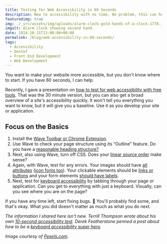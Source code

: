```yaml
---
title: Testing for Web Accessibility in 60 Seconds
description: New to accessibility with no time. No problem, this can help.
featuredimg: true
img: ./_src/assets/img/uploads/alarm-clock-gold-hands-of-a-clock-1778.jpg
imgalt: Alarm clock showing second hand.
date: 2014-10-31T13:00:00+00:00
permalink: /blog/web-accessibility-in-60-seconds/
tags:
  - Accessibility
  - bestof
  - Front End Development
  - Web Development
---
```


You want to make your website more accessible, but you don't know where to start. If you have 60 seconds, I can help.

Recently, I gave a presentation on [how to test for web accessibility with free tools](/blog/a-workflow-for-testing-web-accessibility-with-free-tools/). That was the 30 minute version, but you can also get a broad overview of a site's accessibility quickly. It won't tell you everything you want to know, but it will give you a baseline. Use it as you develop your site or application.

## Focus on the Basics

1. Install the [Wave Toolbar or Chrome Extension](http://wave.webaim.org).
2. Use Wave to check your page structure using its &#8220;Outline&#8221; feature. Do you have a [reasonable heading structure?](http://webaim.org/techniques/semanticstructure/)
3. Next, also using Wave, turn off CSS. Does your [linear source order](http://webaim.org/techniques/screenreader/#linearization) make sense?
4. Again, with Wave, test for any errors. Your images should have [alt attributes](http://webaim.org/techniques/alttext/) ([icon fonts too](/blog/icon-font-text-alternatives/)). Your clickable elements should be [links or buttons](http://webaim.org/techniques/keyboard/#problems) and your form elements [should have labels](http://webaim.org/techniques/forms/#labels).
5. Next, test for [keyboard accessibility](http://webaim.org/techniques/keyboard/) by tabbing through your page or application. Can you get to everything with just a keyboard. Visually, can you see where you are on the page?

If you have any time left, start fixing bugs. 🙂 You'll probably find some, and that's okay. What you did doesn't matter as much as what you do next.

_The information I shared here isn't new. Terrill Thompson wrote about his own [10-second accessibility test](http://terrillthompson.com/blog/229/). Derek Featherstone penned a post about how to be a [keyboard accessibility super hero](http://simplyaccessible.com/article/keyboard-superhero/)._

_Image courtesy of [Pexels.com](http://www.pexels.com/photo/1778/)._
